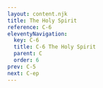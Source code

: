 ```yaml
---
layout: content.njk
title: The Holy Spirit
reference: C-6
eleventyNavigation:
  key: C-6
  title: C-6 The Holy Spirit
  parent: C
  order: 6
prev: C-5
next: C-ep
---
```



<div id=2 class=zero-height></div>